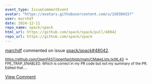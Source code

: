 ```yaml
---
event_type: IssueCommentEvent
avatar: "https://avatars.githubusercontent.com/u/15038415?"
user: marchdf
date: 2024-12-11
repo_name: spack/spack
html_url: https://github.com/spack/spack/pull/48042
repo_url: https://github.com/spack/spack
---
```


<a href='https://github.com/marchdf' target='_blank'>marchdf</a> commented on issue <a href='https://github.com/spack/spack/pull/48042' target='_blank'>spack/spack#48042</a>.

<small>https://github.com/OpenFAST/openfast/blob/main/CMakeLists.txt#L43 -> FPE_TRAP_ENABLED. Which is correct in my PR code but not my summary of the PR. Edited that....</small>

<a href='https://github.com/spack/spack/pull/48042' target='_blank'>View Comment</a>